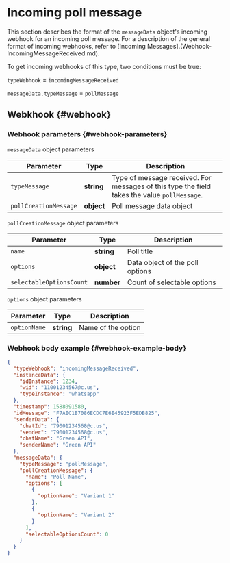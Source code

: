 # Incoming poll message


This section describes the format of the `messageData` object's incoming webhook for an incoming poll message. For a description of the general format of incoming webhooks, refer to [Incoming Messages].(Webhook-IncomingMessageReceived.md).

To get incoming webhooks of this type, two conditions must be true:

`typeWebhook` = `incomingMessageReceived`

`messageData.typeMessage` = `pollMessage`

## Webkhook {#webhook}

### Webhook parameters {#webhook-parameters}

`messageData` object parameters

| Parameter             | Type       | Description                                                                                     |
| --------------------- | ---------- | ----------------------------------------------------------------------------------------------- |
| `typeMessage`         | **string** | Type of message received. For messages of this type the field takes the value `pollMessage`.    |
| `pollCreationMessage` | **object** | Poll message data object                                                                        |

`pollCreationMessage`  object parameters

| Parameter                | Type        | Description         |
| ------------------------ | ----------- | ------------------- |
| `name`                   | **string**  | Poll title          |
| `options`                | **object**  | Data object of the poll options |
| `selectableOptionsCount` | **number**  | Count of selectable options |

`options` object parameters

| Parameter                 | Type         | Description         |
| ------------------------- | ------------ | ------------------- |
| `optionName`              | **string**   | Name of the option  |

### Webhook body example {#webhook-example-body}

```json
{
  "typeWebhook": "incomingMessageReceived",
  "instanceData": {
    "idInstance": 1234,
    "wid": "11001234567@c.us",
    "typeInstance": "whatsapp"
  },
  "timestamp": 1588091580,
  "idMessage": "F7AEC1B7086ECDC7E6E45923F5EDB825",
  "senderData": {
    "chatId": "79001234568@c.us",
    "sender": "79001234568@c.us",
	"chatName": "Green API",
    "senderName": "Green API"
  },
  "messageData": {
    "typeMessage": "pollMessage",
    "pollCreationMessage": {
      "name": "Poll Name",
      "options": [
        {
          "optionName": "Variant 1"
        },
        {
          "optionName": "Variant 2"
        }
      ],
      "selectableOptionsCount": 0
    }
  }
}
```
